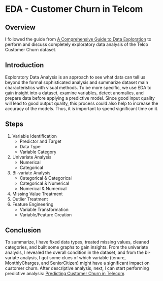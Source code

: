 # EDA - Customer Churn in Telcom 
## Overview
I followed the guide from [A Comprehensive Guide to Data Exploration](https://www.analyticsvidhya.com/blog/2016/01/guide-data-exploration/#one) to perform and discuss completely exploratory data analysis of the Telco Customer Churn dataset.
## Introduction
Exploratory Data Analysis is an approach to see what data can tell us beyond the formal sophisticated analysis and summarize dataset main characteristics with visual methods. To be more specific, we use EDA to gain insight into a dataset, examine variables, detect anomalies, and prepare data before applying a predictive model. Since good input quality will lead to good output quality, this process could also help to increase the accuracy of the models. Thus, it is important to spend significant time on it.
## Steps 
1. Variable Identification 
   - Predictor and Target
   - Data Type
   - Variable Category
2. Univariate Analysis 
   - Numerical
   - Categorical
3. Bi-variate Analysis 
   - Categorical & Categorical
   - Categorical & Numerical
   - Numerical & Numerical
4. Missing Value Treatment 
5. Outlier Treatment 
6. Feature Engineering
   - Variable Transformation
   - Variable/Feature Creation
## Conclusion
To summarize, I have fixed data types, treated missing values, cleaned categories, and built some graphs to gain insights. From the univariate analysis, I revealed the overall condition in the dataset, and from the bi-variate analysis, I got some clues of which variable (tenure, MonthlyCharges, and SeniorCitizen) might have a significant impact on customer churn. After descriptive analysis, next, I can start performing predictive analysis: [Predicting Customer Churn in Telecom](https://github.com/yuki04160/Predicting-Customer-Churn-in-Telecom).
